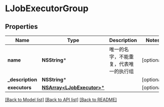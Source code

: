 # LJobExecutorGroup

## Properties
Name | Type | Description | Notes
------------ | ------------- | ------------- | -------------
**name** | **NSString*** | 唯一的名字，不能重复，代表唯一的执行组 | [optional] 
**_description** | **NSString*** |  | [optional] 
**executors** | [**NSArray&lt;LJobExecutor&gt;***](LJobExecutor.md) |  | [optional] 

[[Back to Model list]](../README.md#documentation-for-models) [[Back to API list]](../README.md#documentation-for-api-endpoints) [[Back to README]](../README.md)


